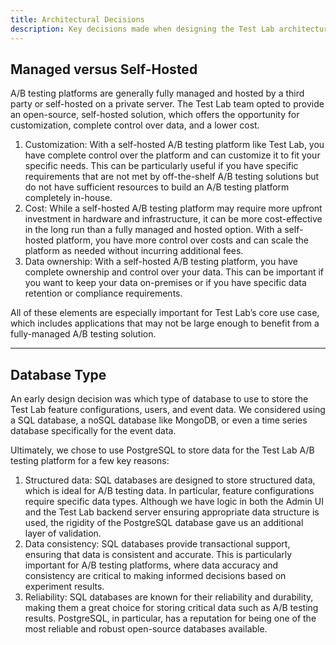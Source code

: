 ```yaml
---
title: Architectural Decisions
description: Key decisions made when designing the Test Lab architecture.
---
```


## Managed versus Self-Hosted

A/B testing platforms are generally fully managed and hosted by a third party or self-hosted on a private server. The Test Lab team opted to provide an open-source, self-hosted solution, which offers the opportunity for customization, complete control over data, and a lower cost.

1. Customization: With a self-hosted A/B testing platform like Test Lab, you have complete control over the platform and can customize it to fit your specific needs. This can be particularly useful if you have specific requirements that are not met by off-the-shelf A/B testing solutions but do not have sufficient resources to build an A/B testing platform completely in-house.
2. Cost: While a self-hosted A/B testing platform may require more upfront investment in hardware and infrastructure, it can be more cost-effective in the long run than a fully managed and hosted option. With a self-hosted platform, you have more control over costs and can scale the platform as needed without incurring additional fees.
3. Data ownership: With a self-hosted A/B testing platform, you have complete ownership and control over your data. This can be important if you want to keep your data on-premises or if you have specific data retention or compliance requirements.

All of these elements are especially important for Test Lab’s core use case, which includes applications that may not be large enough to benefit from a fully-managed A/B testing solution.

---

## Database Type

An early design decision was which type of database to use to store the Test Lab feature configurations, users, and event data. We considered using a SQL database, a noSQL database like MongoDB, or even a time series database specifically for the event data.

Ultimately, we chose to use PostgreSQL to store data for the Test Lab A/B testing platform for a few key reasons:

1. Structured data: SQL databases are designed to store structured data, which is ideal for A/B testing data. In particular, feature configurations require specific data types. Although we have logic in both the Admin UI and the Test Lab backend server ensuring appropriate data structure is used, the rigidity of the PostgreSQL database gave us an additional layer of validation.
2. Data consistency: SQL databases provide transactional support, ensuring that data is consistent and accurate. This is particularly important for A/B testing platforms, where data accuracy and consistency are critical to making informed decisions based on experiment results.
3. Reliability: SQL databases are known for their reliability and durability, making them a great choice for storing critical data such as A/B testing results. PostgreSQL, in particular, has a reputation for being one of the most reliable and robust open-source databases available.
